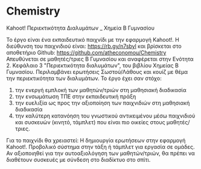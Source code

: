 # Chemistry
Kahoot! Περιεκτικότητα Διαλυμάτων _ Χημεία B Γυμνασίου

Το έργο είναι ένα εκπαιδευτικό παιχνίδι με την εφαρμογή Kahoot!. Η διεύθυνση του παιχνιδιού είναι: https://rb.gy/n7sbyl και βρίσκεται στο αποθετήριο Github: https://github.com/atheconomou/Chemistry
Απευθύνεται σε μαθητές/τριες Β Γυμνασίου και αναφέρεται στην Ενότητα 2. Κεφάλαιο 3 "Περιεκτικότητα διαλυμάτων", του βιβλίου Χημείας Β Γυμνασίου. Περιλαμβάνει ερωτήσεις Σωστού/Λάθους και κουίζ με θέμα την περιεκτικότητα των διαλυμάτων.
Το έργο έχει σαν στόχο:
1) την ενεργή εμπλοκή των μαθητών/τριών στη μαθησιακή διαδικασία
2) την ενσωμάτωση ΤΠΕ στην εκπαιδευτική πράξη
3) την ευελιξία ως προς την αξιοποίηση των παιχνιδιών στη μαθησιακή διαδικασία
4) την καλύτερη κατανόηση του γνωστικού αντικειμένου μέσω παιχνιδιού και συσκευών (κινητό, τάμπλετ) που είναι πιο οικείες στους μαθητές/τριες.

Για το παιχνίδι θα χρειαστεί:
Η δημιουργία ερωτήσεων στην εφαρμογή Kahoot!.
Προβολικό σύστημα στην τάξη ή τάμπλετ για εργασία σε ομάδες. Αν αξιοποιηθεί για την αυτοαξιολόγηση των μαθητών/τριών, θα πρέπει να διαθέτουν συσκευές με σύνδεση στο διαδίκτυο στο σπίτι.
